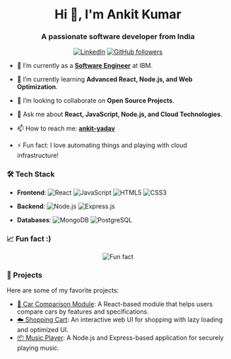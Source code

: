 <!-- Header section with greetings -->
<h1 align="center">Hi 👋, I'm Ankit Kumar</h1>
<h3 align="center">A passionate software developer from India</h3>

<!-- Profile badges for connections and tools -->
<p align="center">
  <a href="https://www.linkedin.com/in/ankit-yadav-938646180/" target="_blank"><img alt="LinkedIn" src="https://img.shields.io/badge/-LinkedIn-blue?style=flat-square&logo=linkedin"></a>
  <a href="https://github.com/Ankit8969"><img alt="GitHub followers" src="https://img.shields.io/github/followers/ankitkumar?label=Follow&style=social"></a>
</p>

<!-- A short about section -->
- 🔭 I’m currently as a **[Software Engineer](#)** at IBM.
  
- 🌱 I’m currently learning **Advanced React, Node.js, and Web Optimization**.
  
- 👯 I’m looking to collaborate on **Open Source Projects**.

- 💬 Ask me about **React, JavaScript, Node.js, and Cloud Technologies**.

- 📫 How to reach me: **[ankit-yadav](mailto:yadavankit8969@gmail.com)**

- ⚡ Fun fact: I love automating things and playing with cloud infrastructure!

<!-- Tech Stack Section -->
### 🛠 Tech Stack
- **Frontend**: 
  ![React](https://img.shields.io/badge/-React-61DAFB?style=flat-square&logo=react&logoColor=white) 
  ![JavaScript](https://img.shields.io/badge/-JavaScript-F7DF1E?style=flat-square&logo=javascript&logoColor=black) 
  ![HTML5](https://img.shields.io/badge/-HTML5-E34F26?style=flat-square&logo=html5&logoColor=white) 
  ![CSS3](https://img.shields.io/badge/-CSS3-1572B6?style=flat-square&logo=css3&logoColor=white)
  
- **Backend**: 
  ![Node.js](https://img.shields.io/badge/-Node.js-339933?style=flat-square&logo=node-dot-js&logoColor=white) 
  ![Express.js](https://img.shields.io/badge/-Express.js-000000?style=flat-square&logo=express&logoColor=white)
  
- **Databases**: 
  ![MongoDB](https://img.shields.io/badge/-MongoDB-47A248?style=flat-square&logo=mongodb&logoColor=white) 
  ![PostgreSQL](https://img.shields.io/badge/-PostgreSQL-336791?style=flat-square&logo=postgresql&logoColor=white)


  <!-- Fun Section with some GitHub stats or contributions -->
### 📈 Fun fact :)
<p align="center">
  <img src="https://blog.singsys.com/wp-content/uploads/2019/01/javascript-750-350-copy-4.jpg" alt="Fun fact">
</p>

<!-- Projects Showcase Section -->
### 🚀 Projects
Here are some of my favorite projects:

- [🚗 Car Comparison Module](#): A React-based module that helps users compare cars by features and specifications.
- [☁️ Shopping Cart](#): An interactive web UI for shopping with lazy loading and optimized UI.
- [📦 Music Player](#): A Node.js and Express-based application for securely playing music.
